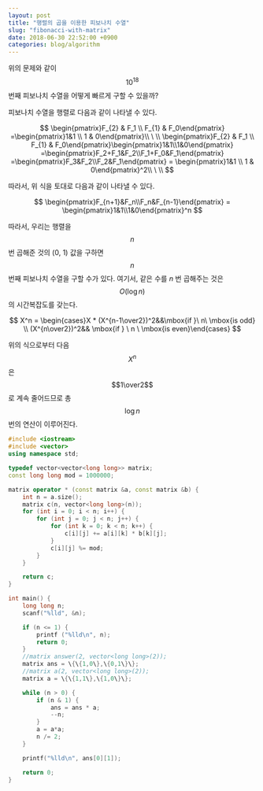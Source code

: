 ```yaml
---
layout: post
title: "행렬의 곱을 이용한 피보나치 수열"
slug: "fibonacci-with-matrix"
date: 2018-06-30 22:52:00 +0900
categories: blog/algorithm
---
```


[2749. 피보나치 수 3]: https://www.acmicpc.net/problem/2749



 위의 문제와 같이 $$10^{18}$$ 번째 피보나치 수열을 어떻게 빠르게 구할 수 있을까?

피보나치 수열을 행렬로 다음과 같이 나타낼 수 있다.






$$
\begin{pmatrix}F_{2} & F_1 \\ F_{1} & F_0\end{pmatrix} =\begin{pmatrix}1&1 \\ 1 & 0\end{pmatrix}\\ \ \\
\begin{pmatrix}F_{2} & F_1 \\ F_{1} & F_0\end{pmatrix}\begin{pmatrix}1&1\\1&0\end{pmatrix} =\begin{pmatrix}F_2+F_1&F_2\\F_1+F_0&F_1\end{pmatrix} =\begin{pmatrix}F_3&F_2\\F_2&F_1\end{pmatrix} = \begin{pmatrix}1&1 \\ 1 & 0\end{pmatrix}^2\\ \ \\
$$




따라서, 위 식을 토대로 다음과 같이 나타낼 수 있다.



$$
\begin{pmatrix}F_{n+1}&F_n\\F_n&F_{n-1}\end{pmatrix} = \begin{pmatrix}1&1\\1&0\end{pmatrix}^n
$$


 따라서, 우리는 행렬을 $$n$$ 번 곱해준 것의 (0, 1) 값을 구하면 $$n$$ 번째 피보나치 수열을 구할 수가 있다. 여기서, 같은 수를 $n$ 번 곱해주는 것은 $$O(\log{n})$$ 의 시간복잡도를 갖는다. 



$$
X^n = \begin{cases}X * (X^{n-1\over2})^2&&\mbox{if }\ n\ \mbox{is odd} \\
(X^{n\over2})^2&& \mbox{if } \ n \ \mbox{is even}\end{cases}
$$




 위의 식으로부터 다음 $$X^n$$ 은 $$1\over2$$ 로 계속 줄어드므로 총 $$\log{n}$$ 번의 연산이 이루어진다.  



```c++
#include <iostream>
#include <vector>
using namespace std;

typedef vector<vector<long long>> matrix;
const long long mod = 1000000;

matrix operator * (const matrix &a, const matrix &b) {
    int n = a.size();
    matrix c(n, vector<long long>(n));
    for (int i = 0; i < n; i++) {
        for (int j = 0; j < n; j++) {
            for (int k = 0; k < n; k++) {
                c[i][j] += a[i][k] * b[k][j];
            }
            c[i][j] %= mod;
        }
    }

    return c;
}

int main() {
    long long n;
    scanf("%lld", &n);

    if (n <= 1) {
        printf ("%lld\n", n);
        return 0;
    }
    //matrix answer(2, vector<long long>(2));
    matrix ans = \{\{1,0\},\{0,1\}\};
    //matrix a(2, vector<long long>(2));
    matrix a = \{\{1,1\},\{1,0\}\};

    while (n > 0) {
        if (n & 1) {
            ans = ans * a;
            --n;               
        }
        a = a*a;
        n /= 2;
    }

    printf("%lld\n", ans[0][1]);

    return 0;
}
```











